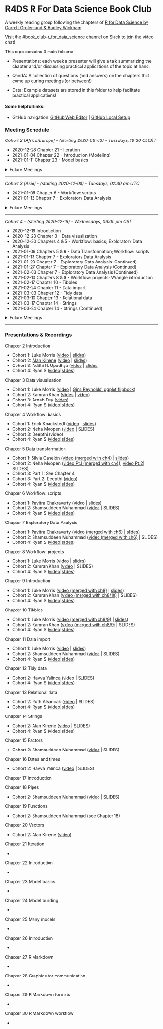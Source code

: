 # R4DS R For Data Science Book Club

A weekly reading group following the chapters of [R for Data Science by Garrett Grolemund & Hadley Wickham](https://r4ds.had.co.nz/)

Visit the [#book_club-r_for_data_science channel](https://r4ds.io/join) on Slack to join the video chat! 

This repo contains 3 main folders:

- Presentations: each week a presenter will give a talk summarizing the chapter and/or discussing practical applications of the topic at hand. 

- QandA: A collection of questions (and answers) on the chapters that come up during meetings (or between!)

- Data: Example datasets are stored in this folder to help facilitate practical applications!


#### Some helpful links: 
- GitHub navigation: [GitHub Web Editor](https://youtu.be/d41oc2OMAuI) | [GitHub Local Setup](https://www.youtube.com/watch?v=hNUNPkoledI)

### Meeting Schedule 

*Cohort 2 [Africa/Europe] - (starting 2020-08-03) - Tuesdays, 19:30 CE(S)T*

- 2020-12-28 Chapter 21 - Iteration
- 2021-01-04 Chapter 22 - Introduction (Modeling)
- 2021-01-11 Chapter 23 - Model basics

<details>
  <summary> Future Meetings </summary>

- 2021-01-18 Chapter 24 - Model building
- 2021-01-25 Chapter 25 - Many models

</details>
<hr>


*Cohort 3 [Asia] - (starting 2020-12-08) - Tuesdays, 02:30 am UTC*

- 2021-01-05 Chapter 6 - Workflow: scripts
- 2021-01-12 Chapter 7 - Exploratory Data Analysis

<details>
  <summary> Future Meetings </summary>
  
- 2021-01-19 Chapter 8 - Workflow: projects
- 2021-01-26 Chapter 9 - Introduction (Wrangle)

</details>
<hr>


*Cohort 4 - (starting 2020-12-16) - Wednesdays, 06:00 pm CST*

- 2020-12-16 Introduction
- 2020-12-23 Chapter 3 - Data visualization
- 2020-12-30 Chapters 4 & 5 - Workflow: basics; Exploratory Data Analysis
- 2021-01-06 Chapters 5 & 6 - Data Transformation; Workflow: scripts
- 2021-01-13 Chapter 7 - Exploratory Data Analysis
- 2021-01-20 Chapter 7 - Exploratory Data Analysis (Continued)
- 2021-01-27 Chapter 7 - Exploratory Data Analysis (Continued)
- 2021-02-03 Chapter 7 - Exploratory Data Analysis (Continued)
- 2021-02-10 Chapters 8 & 9 - Workflow: projects; Wrangle introduction
- 2021-02-17 Chapter 10 - Tibbles
- 2021-02-24 Chapter 11 - Data import
- 2021-03-03 Chapter 12 - Tidy data 
- 2021-03-10 Chapter 13 - Relational data
- 2021-03-17 Chapter 14 - Strings
- 2021-03-24 Chapter 14 - Strings (Continued)

<details>
  <summary> Future Meetings </summary>
  
- 2021-03-31 Chapter 15 - Factors
- 2021-04-07 Chapter 16 - Dates & Times
- 2021-04-14 Chapter 17 & 18 - Introduction: Program; Pipes
- 2021-04-21 Chapter 19 - Functions
- 2021-04-28 Chapter 20 - Vectors
- 2021-05-05 Chapter 21 - Iteration

</details>
<hr>

### Presentations & Recordings

Chapter 2 Introduction 

- Cohort 1: Luke Morris ([video](https://youtu.be/J8KHe2KAnUk) | [slides](https://r4ds.github.io/bookclub-R_for_Data_Science/Presentations/Week01/Cohort1/R4DS%20Ch%201-2%20-%20Morris.html))
- Cohort 2: [Alan Kinene](https://twitter.com/kinenealan) ([video](https://youtu.be/M28oO5jmVQU) | [slides](https://www.alankinene.com/r4ds_book_club/r4ds/r4ds-ch1_2.html#1))
- Cohort 3: Adithi R. Upadhya ([video](https://youtu.be/l3OMDYzn7uU) | [slides](https://github.com/adithirgis/r4ds_practice/blob/master/R/R4DS_Asian_Chap_1_2_ARU.Rmd))
- Cohort 4: Ryan S ([video](https://youtu.be/_IQrDw3Fp4M)|[slides]())

Chapter 3 Data visualisation 

- Cohort 1: Luke Morris ([video](https://youtu.be/TuWkMvQbYPI) | [Gina Reynolds' ggplot flipbook](https://evamaerey.github.io/ggplot_flipbook/ggplot_flipbook_xaringan.html))
- Cohort 2: Kamran Khan ([slides](https://github.com/camcaan/bookclub-R_for_Data_Science/blob/main/Presentations/Week02/Cohort02/R4DS_Visualisation_slides.pptx) | [video](https://youtu.be/1Kl-Ma2Ajk8))
- Cohort 3: Arnab Dey ([video](https://youtu.be/8Ltc8Zxpqjg))
- Cohort 4: Ryan S ([video](https://www.youtube.com/watch?v=rzBz_ZfIP4Y&list=PL3x6DOfs2NGjtn1_4BSX99R5wrLjK7XvY&index=3)|[slides]())

Chapter 4 Workflow: basics 

- Cohort 1: Erick Knackstedt ([video](https://youtu.be/utmMd8QEq7Y) | [slides](https://r4ds.github.io/bookclub-R_for_Data_Science/Presentations/Week03/Cohort1/Chapter4Slides.html)) 
- Cohort 2: Neha Moopen ([video](https://youtu.be/uFseYWMo5jg) | SLIDES)
- Cohort 3: Deepthi ([video](https://youtu.be/5sEHsmktlWE))
- Cohort 4: Ryan S ([video](https://www.youtube.com/watch?v=rzBz_ZfIP4Y&list=PL3x6DOfs2NGjtn1_4BSX99R5wrLjK7XvY&index=3)|[slides]())

Chapter 5 Data transformation 

- Cohort 1: Silvia Canelón ([video (merged with ch4)](https://youtu.be/p-h758aKWQY) | [slides](https://r4ds.github.io/bookclub-R_for_Data_Science/Presentations/Week04/Cohort1/Chapter5Slides.html))
- Cohort 2: Neha Moopen ([video Pt.1 (merged with ch4)](https://youtu.be/uFseYWMo5jg), [video Pt.2](https://youtu.be/VXzFEZ3LMJU)| SLIDES)
- Cohort 3: Part 1: See Chapter 4
- Cohort 3: Part 2: Deepthi ([video](https://youtu.be/VTQS_lLz0Os))
- Cohort 4: Ryan S ([video](https://www.youtube.com/watch?v=rzBz_ZfIP4Y&list=PL3x6DOfs2NGjtn1_4BSX99R5wrLjK7XvY&index=3)|[slides]())

Chapter 6 Workflow: scripts

- Cohort 1: Pavitra Chakravarty ([video](https://www.youtube.com/watch?v=mlIgAWOLVuQ) | [slides](https://r4ds.github.io/bookclub-R_for_Data_Science/Presentations/Week05/Cohort1/Chapter6Slides.html))
- Cohort 2: Shamsuddeen Muhammad ([video](https://youtu.be/SfAiSNKdAXA) | SLIDES)
- Cohort 4: Ryan S ([video](https://www.youtube.com/watch?v=rzBz_ZfIP4Y&list=PL3x6DOfs2NGjtn1_4BSX99R5wrLjK7XvY&index=3)|[slides]())

Chapter 7 Exploratory Data Analysis 

- Cohort 1: Pavitra Chakravarty ([video (merged with ch6)](https://www.youtube.com/watch?v=mlIgAWOLVuQ) | [slides](https://r4ds.github.io/bookclub-R_for_Data_Science/Presentations/Week05/Cohort1/Chapter6Slides.html))
- Cohort 2: Shamsuddeen Muhammad ([video (merged with ch6)](https://youtu.be/SfAiSNKdAXA) | SLIDES)
- Cohort 4: Ryan S ([video](https://www.youtube.com/watch?v=rzBz_ZfIP4Y&list=PL3x6DOfs2NGjtn1_4BSX99R5wrLjK7XvY&index=3)|[slides]())

Chapter 8 Workflow: projects 

- Cohort 1: Luke Morris ([video](https://youtu.be/FVF_aDtsQ_U) | [slides](https://r4ds.github.io/bookclub-R_for_Data_Science/Presentations/Week06/Cohort1/Chapter8910Slides.html))
- Cohort 2: Kamran Khan ([video](https://youtu.be/5QKJpziLKOM) | SLIDES)
- Cohort 4: Ryan S ([video](https://www.youtube.com/watch?v=rzBz_ZfIP4Y&list=PL3x6DOfs2NGjtn1_4BSX99R5wrLjK7XvY&index=3)|[slides]())

Chapter 9 Introduction 

- Cohort 1: Luke Morris ([video (merged with ch8)](https://youtu.be/FVF_aDtsQ_U) | [slides](https://r4ds.github.io/bookclub-R_for_Data_Science/Presentations/Week06/Cohort1/Chapter8910Slides.html))
- Cohort 2: Kamran Khan ([video (merged with ch8/10)](https://youtu.be/5QKJpziLKOM) | SLIDES)
- Cohort 4: Ryan S ([video](https://www.youtube.com/watch?v=rzBz_ZfIP4Y&list=PL3x6DOfs2NGjtn1_4BSX99R5wrLjK7XvY&index=3)|[slides]())

Chapter 10 Tibbles 

- Cohort 1: Luke Morris ([video (merged with ch8/9)](https://youtu.be/FVF_aDtsQ_U) | [slides](https://r4ds.github.io/bookclub-R_for_Data_Science/Presentations/Week06/Cohort1/Chapter8910Slides.html))
- Cohort 2: Kamran Khan ([video (merged with ch8/9)](https://youtu.be/5QKJpziLKOM) | SLIDES)
- Cohort 4: Ryan S ([video](https://www.youtube.com/watch?v=rzBz_ZfIP4Y&list=PL3x6DOfs2NGjtn1_4BSX99R5wrLjK7XvY&index=3)|[slides]())

Chapter 11 Data import 

- Cohort 1: Luke Morris ([video](https://www.youtube.com/watch?v=6QIDXUJbB1o) | [slides](https://r4ds.github.io/bookclub-R_for_Data_Science/Presentations/Week07/Cohort1/Chapter11Slides.html#1))
- Cohort 2: Shamsuddeen Muhammad ([video](https://youtu.be/oz3GftZaLoU) | SLIDES)
- Cohort 4: Ryan S ([video](https://www.youtube.com/watch?v=rzBz_ZfIP4Y&list=PL3x6DOfs2NGjtn1_4BSX99R5wrLjK7XvY&index=3)|[slides]())

Chapter 12 Tidy data 

- Cohort 2: Havva Yalinca ([video](https://youtu.be/ZPjqrPU82oc) | SLIDES)
- Cohort 4: Ryan S ([video](https://www.youtube.com/watch?v=rzBz_ZfIP4Y&list=PL3x6DOfs2NGjtn1_4BSX99R5wrLjK7XvY&index=3)|[slides]())

Chapter 13 Relational data 

- Cohort 2: Ruth Alsancak ([video](https://youtu.be/OrdmIgIF6fE) | SLIDES)
- Cohort 4: Ryan S ([video](https://www.youtube.com/watch?v=rzBz_ZfIP4Y&list=PL3x6DOfs2NGjtn1_4BSX99R5wrLjK7XvY&index=3)|[slides]())

Chapter 14 Strings 

- Cohort 2: Alan Kinene ([video](https://youtu.be/LhKcezUfOkA) | SLIDES)
- Cohort 4: Ryan S ([video](https://www.youtube.com/watch?v=rzBz_ZfIP4Y&list=PL3x6DOfs2NGjtn1_4BSX99R5wrLjK7XvY&index=3)|[slides]())

Chapter 15 Factors 

- Cohort 2: Shamsuddeen Muhammad ([video](https://youtu.be/BE9cBn_kEuI) | SLIDES)

Chapter 16 Dates and times 

- Cohort 2: Havva Yalinca ([video](https://youtu.be/k9JxPplTbxg) | SLIDES)


Chapter 17 Introduction 

Chapter 18 Pipes 

- Cohort 2: Shamsuddeen Muhammad ([video](https://youtu.be/lOhocN1qVFk) | SLIDES)

Chapter 19 Functions 

- Cohort 2: Shamsuddeen Muhammad (see Chapter 18)

Chapter 20 Vectors 

- Cohort 2: Alan Kinene ([video](https://youtu.be/Ggqo6Q4T_FA))

Chapter 21 Iteration 

- 

Chapter 22 Introduction 

- 

Chapter 23 Model basics 

- 

Chapter 24 Model building 

- 

Chapter 25 Many models 

- 

Chapter 26 Introduction 

- 

Chapter 27 R Markdown 

- 

Chapter 28 Graphics for communication 

- 

Chapter 29 R Markdown formats 

- 

Chapter 30 R Markdown workflow 

- 
